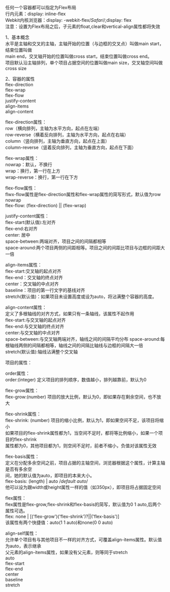 任何一个容器都可以指定为Flex布局  
行内元素：display: inline-flex  
Webkit内核浏览器：display: -webkit-flex/*Safari*/;display: flex  
注意：设置为Flex布局之后，子元素的float,clear和vertical-align属性都将失效  

1、基本概念  
水平是主轴和交叉的主轴，主轴开始的位置（与边框的交叉点）叫做main start，结束位置叫做  
main end，交叉轴开始的位置叫做cross start，结束位置叫做cross end。  
项目默认沿主轴排列，单个项目占据空间的位置叫做main size，交叉轴空间叫做cross size  
  
2、容器的属性  
flex-direction  
flex-wrap  
flex-flow  
justify-content  
align-items  
align-content  
  
flex-direction属性：  
row（横向排列，主轴为水平方向，起点在左端）  
row-reverse（横着反向排列，主轴为水平方向，起点在右端）  
column（竖向排列，主轴为垂直方向，起点在上面）  
column-reverse（竖着反向排列，主轴为垂直方向，起点在下面）  

flex-wrap属性：   
nowrap：默认，不换行   
wrap：换行，第一行在上方  
wrap-reverse：换行，第一行在下方

flex-flow属性：  
flwx-flow属性是flex-direction属性和flex-wrap属性的简写形式，默认值为row nowrap   
flex-flow: (flex-direction) || (flex-wrap)  

justify-content属性：   
flex-start(默认值):左对齐   
flex-end:右对齐  
center: 居中  
space-between:两端对齐，项目之间的间隔都相等   
space-around:两个项目两侧的间距相等。项目之间的间距比项目与边框的间距大一倍   

align-items属性：   
flex-start:交叉轴的起点对齐   
flex-end：交叉轴的终点对齐   
center：交叉轴的中点对齐   
baseline：项目的第一行文字的基线对齐   
stretch(默认值)：如果项目未设置高度或设为auto，将沾满整个容器的高度。   

align-content属性：   
定义了多根轴线的对齐方式，如果只有一条轴线，该属性不起作用   
flex-start:与交叉轴的起点对齐   
flex-end:与交叉轴的终点对齐    
center:与交叉轴的中点对齐    
space-between:与交叉轴两端对齐，轴线之间的间隔平均分布
space-around:每根轴线两侧的间隔都相等，轴线之间的间隔比轴线与边框的间隔大一倍    
stretch(默认值):轴线沾满整个交叉轴   


项目的属性：   
  
order属性：    
order:(integer) 定义项目的排列顺序，数值越小，排列越靠前，默认为0   
    
flex-grow属性：   
flex-grow:(number) 项目的放大比例，默认为0，即如果存在剩余空间，也不放大   
     
flex-shrink属性：   
flex-shrink: (number) 项目的缩小比例，默认为1，即如果空间不足，该项目将缩小   
如果项目的flex-shrink属性都为1，当空间不足时，都将等比例缩小，如果一个项目的flex-shrink   
属性都为0，其他项目都为1，则空间不足时，前者不缩小，负值对该属性无效     

flex-basis属性：   
定义在分配多余空间之前，项目占据的主轴空间，浏览器根据这个属性，计算主轴是否有多余空   
间，她的默认值为auto，即项目的本来大小。   
flex-basis: (length) | auto /*default auto*/   
他可以设为跟width或height属性一样的值（如350px），即项目将占据固定空间    
   
flex属性：    
flex属性是flex-grow,flex-shrink和flex-basis的简写，默认值为0 1 auto,后两个属性可选。     
flex: none | [('flex-grow')('flex-shrink')?||('flex-basis')]    
该属性有两个快捷值：auto(1 1 auto)和none(0 0 auto)    
   
align-self属性：   
允许单个项目有与其他项目不一样的对齐方式，可覆盖align-items属性。默认值为auto，表示继承   
父元素的align-items属性，如果没有父元素，则等同于stretch   
auto   
flex-start   
flex-end   
center   
baseline   
stretch